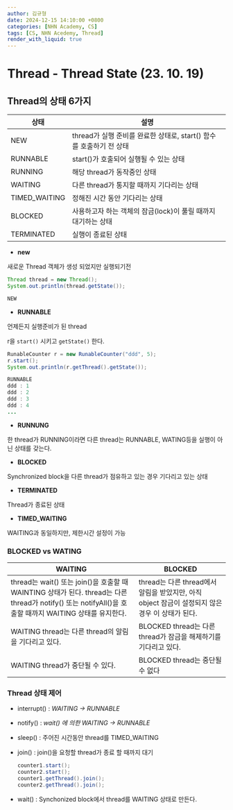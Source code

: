 ```yaml
---
author: 김규형
date: 2024-12-15 14:10:00 +0800
categories: [NHN Academy, CS]
tags: [CS, NHN Acedemy, Thread]
render_with_liquid: true
---
```



# Thread - Thread State (23. 10. 19)

## Thread의 상태 6가지

| 상태 | 설명 |
| --- | --- |
| NEW | thread가 실행 준비를 완료한 상태로, start() 함수를 호출하기 전 상태 |
| RUNNABLE | start()가 호출되어 실행될 수 있는 상태 |
| RUNNING | 해당 thread가 동작중인 상태 |
| WAITING | 다른 thread가 통지할 때까지 기다리는 상태 |
| TIMED_WAITING | 정해진 시간 동안 기다리는 상태 |
| BLOCKED | 사용하고자 하는 객체의 잠금(lock)이 풀릴 때까지 대기하는 상태 |
| TERMINATED | 실행이 종료된 상태 |
- **new**

새로운 Thread 객체가 생성 되었지만 실행되기전

```java
Thread thread = new Thread();
System.out.println(thread.getState());

NEW
```

- **RUNNABLE**

언제든지 실행준비가 된 thread

r을 `start()` 시키고 `getState()` 한다.

```java
RunableCounter r = new RunableCounter("ddd", 5);
r.start();
System.out.println(r.getThread().getState());

RUNNABLE
ddd : 1
ddd : 2
ddd : 3
ddd : 4
...
```

- **RUNNUNG**

한 thread가 RUNNING이라면 다른 thread는 RUNNABLE, WATING등을 실행이 아닌 상태를 갖는다.

- **BLOCKED**

Synchronized block을 다른 thread가 점유하고 있는 경우 기다리고 있는 상태

- **TERMINATED**

Thread가 종료된 상태

- **TIMED_WAITING**

WAITING과 동일하지만, 제한시간 설정이 가능

### BLOCKED vs WATING

| WAITING | BLOCKED |
| --- | --- |
| thread는 wait() 또는 join()을 호출할 때 WAINTING 상태가 된다. thread는 다른 thread가 notify() 또는 notifyAll()을 호출할 때까지 WAITING 상태를 유지한다. | thread는 다른 thread에서 알림을 받았지만, 아직 object 잠금이 설정되지 않은 경우 이 상태가 된다. |
| WAITING thread는 다른 thread의 알림을 기다리고 있다. | BLOCKED thread는 다른 thread가 잠금을 해제하기를 기다리고 있다. |
| WAITING thread가 중단될 수 있다. | BLOCKED thread는 중단될 수 없다 |

### Thread 상태 제어

- interrupt() :  *WAITING → RUNNABLE*
- notify() : *wait() 에 의한 WAITING → RUNNABLE*
- sleep() : 주어진 시간동안 thread를 TIMED_WAITING
- join() : join()을 요청할 thread가 종료 할 때까지 대기
    
    ```java
    counter1.start();
    counter2.start();
    counter1.getThread().join();
    counter2.getThread().join();
    ```
    
- wait() : Synchonized block에서 thread를 WAITING 상태로 만든다.

